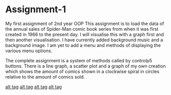 # Assignment-1
My first assignment of 2nd year OOP
This assignment is to load the data of the annual sales of Spider-Man comic book series from when
it was first created in 1966 to the present day.
I will visualise this with a graph first and then another visualisation.
I have currently added background music and a background image.
I am yet to add a menu and methods of displaying the various menu options.

The complete assignment is a system of methods called by controlp5 buttons. 
There is a line graph, a scatter plot and a graph of my own creation which shows the 
amount of comics shown in a clockwise spiral in circles relative to the amount of comics sold.

[alt tag](circlg.png)
[alt tag](lineg.png)
[alt tag](menu.png)
[alt tag](scatg.png)
